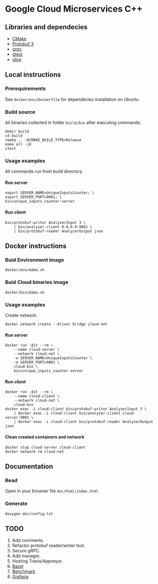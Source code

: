 # Google Cloud Microservices C++

## Libraries and dependecies
* [CMake](https://cmake.org/)
* [Protobuf 3](https://github.com/google/protobuf)
* [grpc](https://github.com/grpc/grpc)
* [gtest](https://github.com/google/googletest)
* [glog](https://github.com/google/glog)

## Local instructions

### Prerequirements

See `docker/env/Dockerfile` for dependecies installation on Ubuntu.

### Build source

All binaries collected in folder `build/bin` after executing commands:
```
mkdir build
cd build
cmake .. -DCMAKE_BUILD_TYPE=Release
make all -j8
ctest
```

### Usage examples

All commands run from build directory.

#### Run server
```
export SERVER_NAME=UniqueInputsCounter; \
export SERVER_PORT=9001; \
bin/unique_inputs_counter-server
```

#### Run client
```
bin/protobuf-writer AnalyzerInput 3 \
    | bin/analyzer-client 0.0.0.0:9001 \
    | bin/protobuf-reader AnalyzerOutput json
```

## Docker instructions

### Buid Environment image
```
docker/env/make.sh
```

### Buid Cloud binaries image
```
docker/bin/make.sh
```

### Usage examples

Create network:
```
docker network create --driver bridge cloud-net
```

#### Run server
```
docker run -dit --rm \
    --name cloud-server \
    --network cloud-net \
    -e SERVER_NAME=UniqueInputsCounter \
    -e SERVER_PORT=9001 \
    cloud-bin \
    bin/unique_inputs_counter-server
```

#### Run client
```
docker run -dit --rm \
    --name cloud-client \
    --network cloud-net \
    cloud-bin
docker exec -i cloud-client bin/protobuf-writer AnalyzerInput 3 \
    | docker exec -i cloud-client bin/analyzer-client cloud-server:9001 \
    | docker exec -i cloud-client bin/protobuf-reader AnalyzerOutput json
```

#### Clean created containers and network
```
docker stop cloud-server cloud-client
docker network rm cloud-net
```

## Documentation

### Read

Open in your browser file `doc/html/index.html`

### Generate
```
doxygen doc/config.txt
```

## TODO
1. Add comments.
2. Refactor protobuf reader/writer tool.
3. Secure gRPC.
4. Add manager.
5. Hosting Travis/Appveyor.
6. [Bazel](https://github.com/bazelbuild/bazel)
7. [Benchmark](https://github.com/google/benchmark)
8. [Grafana](https://github.com/grafana/grafana)
